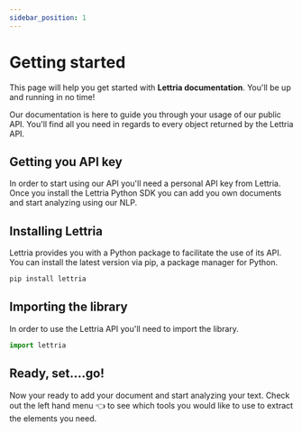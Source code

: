 ```yaml
---
sidebar_position: 1
---
```


# Getting started 

This page will help you get started with **Lettria documentation**. You'll be up and running in no time!

Our documentation is here to guide you through your usage of our public API. You'll find all you need in regards to every object returned by the Lettria API.

## Getting you API key 

In order to start using our API you'll need a personal API key from Lettria. Once you install the Lettria Python SDK you can add you own documents and start analyzing using our NLP.

## Installing Lettria 

Lettria provides you with a Python package to facilitate the use of its API. You can install the latest version via pip, a package manager for Python.

```python
pip install lettria
```

## Importing the library 

In order to use the Lettria API you'll need to import the library.

```python
import lettria
```
## Ready, set....go! 

Now your ready to add your document and start analyzing your text. Check out the left hand menu 👈 to see which tools you would like to use to extract the elements you need. 

